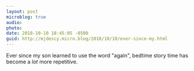 ```yaml
---
layout: post
microblog: true
audio: 
photo: 
date: 2018-10-10 18:45:05 -0500
guid: http://mjdescy.micro.blog/2018/10/10/ever-since-my.html
---
```

Ever since my son learned to use the word "again", bedtime story time has become a _lot_ more repetitive.
